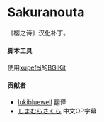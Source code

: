 # Sakuranouta
《樱之诗》汉化补丁。

#### 脚本工具
使用[xupefei](https://github.com/xupefei)的[BGIKit](https://github.com/xupefei/BGIKit)

#### 贡献者

+ [lukibluewell](https://space.bilibili.com/88659/) 翻译
+ [しまむらさくら](https://space.bilibili.com/562516/) 中文OP字幕

